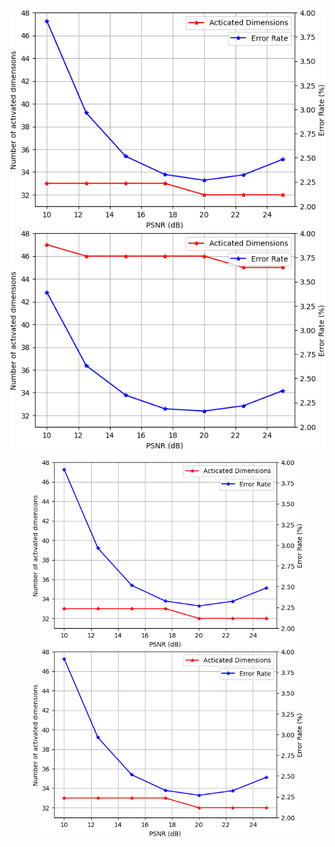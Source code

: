 
![avatar](./MNIST_Result1.png) ![avatar](./MNIST_Result2.png)



<div align="center">
<img src="./MNIST_Result1.png" height="300px" alt="图片说明" >
<img src="./MNIST_Result1.png" height="300px" alt="图片说明" >
</div>
